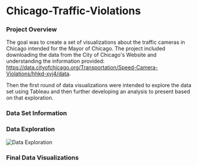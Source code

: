 # Chicago-Traffic-Violations

### Project Overview
The goal was to create a set of visualizations about the traffic cameras in Chicago intended for the Mayor of Chicago. The project included downloading the data from the City of Chicago's Website and understanding the information provided: https://data.cityofchicago.org/Transportation/Speed-Camera-Violations/hhkd-xvj4/data. 

Then the first round of data visualizations were intended to explore the data set using Tableau and then further developing an analysis to present based on that exploration. 

### Data Set Information

### Data Exploration

![Data Exploration](https://public.tableau.com/views/Speed_Violations/TrafficCameraDataExploration?:embed=y&:display_count=yes)

### Final Data Visualizations
